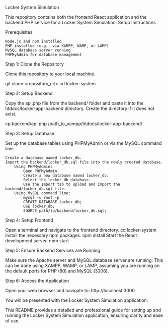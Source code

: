 Locker System Simulation

This repository contains both the frontend React application and the backend PHP service for a Locker System Simulation.
Setup Instructions

Prerequisites

    Node.js and npm installed
    PHP installed (e.g., via XAMPP, WAMP, or LAMP)
    MySQL database server running
    PHPMyAdmin for database management

Step 1: Clone the Repository

Clone this repository to your local machine.

git clone <repository_url>
cd locker-system

Step 2: Setup Backend

Copy the api.php file from the backend/ folder and paste it into the htdocs/locker-app-backend directory. Create the directory if it does not exist.

cp backend/api.php /path_to_xampp/htdocs/locker-app-backend/

Step 3: Setup Database

Set up the database tables using PHPMyAdmin or via the MySQL command line:

    Create a database named locker_db.
    Import the backend/locker_db.sql file into the newly created database.
        Using PHPMyAdmin:
            Open PHPMyAdmin.
            Create a new database named locker_db.
            Select the locker_db database.
            Use the Import tab to upload and import the backend/locker_db.sql file.
        Using MySQL command line:
            mysql -u root -p
            CREATE DATABASE locker_db;
            USE locker_db;
            SOURCE path/to/backend/locker_db.sql;

Step 4: Setup Frontend

Open a terminal and navigate to the frontend directory.
    cd locker-system
Install the necessary npm packages.
    npm install
Start the React development server.
    npm start

Step 5: Ensure Backend Services are Running

Make sure the Apache server and MySQL database server are running. This can be done using XAMPP, WAMP, or LAMP, assuming you are running on the default ports for PHP (80) and MySQL (3306).

Step 6: Access the Application

Open your web browser and navigate to:
    http://localhost:3000

You will be presented with the Locker System Simulation application.

This README provides a detailed and professional guide for setting up and running the Locker System Simulation application, ensuring clarity and ease of use.